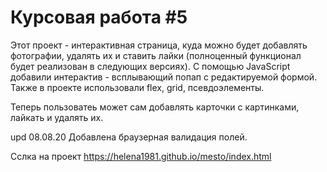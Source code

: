 # Курсовая работа #5
Этот проект - интерактивная страница, куда можно будет добавлять фотографии, удалять их и ставить лайки (полноценный функционал будет реализован в следующих версиях).
С помощью JavaScript добавили интерактив - всплывающий попап с редактируемой формой.
Также в проекте использовали flex, grid, псевдоэлементы.

Теперь пользоватеь может сам добавлять карточки с картинками, лайкать и удалять их.

upd 08.08.20 
Добавлена браузерная валидация полей.

Сслка на проект  https://helena1981.github.io/mesto/index.html